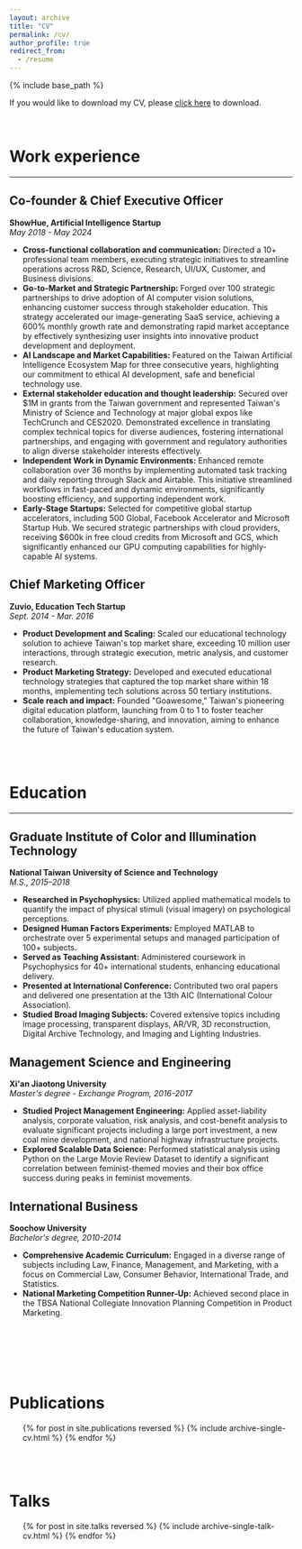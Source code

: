 ```yaml
---
layout: archive
title: "CV"
permalink: /cv/
author_profile: true
redirect_from:
  - /resume
---
```


{% include base_path %}

If you would like to download my CV, please [click here](path_to_your_cv.pdf) to download.


<br>

# Work experience
<!-- =============== -->
<hr>

## Co-founder & Chief Executive Officer
**ShowHue, Artificial Intelligence Startup**  
*May 2018 - May 2024*

- **Cross-functional collaboration and communication:** Directed a 10+ professional team members, executing strategic initiatives to streamline operations across R&D, Science, Research, UI/UX, Customer, and Business divisions.
- **Go-to-Market and Strategic Partnership:** Forged over 100 strategic partnerships to drive adoption of AI computer vision solutions, enhancing customer success through stakeholder education. This strategy accelerated our image-generating SaaS service, achieving a 600% monthly growth rate and demonstrating rapid market acceptance by effectively synthesizing user insights into innovative product development and deployment.
- **AI Landscape and Market Capabilities:** Featured on the Taiwan Artificial Intelligence Ecosystem Map for three consecutive years, highlighting our commitment to ethical AI development, safe and beneficial technology use.
- **External stakeholder education and thought leadership:** Secured over $1M in grants from the Taiwan government and represented Taiwan's Ministry of Science and Technology at major global expos like TechCrunch and CES2020. Demonstrated excellence in translating complex technical topics for diverse audiences, fostering international partnerships, and engaging with government and regulatory authorities to align diverse stakeholder interests effectively.
- **Independent Work in Dynamic Environments:** Enhanced remote collaboration over 36 months by implementing automated task tracking and daily reporting through Slack and Airtable. This initiative streamlined workflows in fast-paced and dynamic environments, significantly boosting efficiency, and supporting independent work.
- **Early-Stage Startups:** Selected for competitive global startup accelerators, including 500 Global, Facebook Accelerator and Microsoft Startup Hub. We secured strategic partnerships with cloud providers, receiving $600k in free cloud credits from Microsoft and GCS, which significantly enhanced our GPU computing capabilities for highly-capable AI systems.

## Chief Marketing Officer
**Zuvio, Education Tech Startup**  
*Sept. 2014 - Mar. 2016*

- **Product Development and Scaling:** Scaled our educational technology solution to achieve Taiwan's top market share, exceeding 10 million user interactions, through strategic execution, metric analysis, and customer research.
- **Product Marketing Strategy:** Developed and executed educational technology strategies that captured the top market share within 18 months, implementing tech solutions across 50 tertiary institutions.
- **Scale reach and impact:** Founded "Goawesome," Taiwan's pioneering digital education platform, launching from 0 to 1 to foster teacher collaboration, knowledge-sharing, and innovation, aiming to enhance the future of Taiwan's education system.

<br><br>

# Education
<!-- =============== -->
<hr>

## Graduate Institute of Color and Illumination Technology
**National Taiwan University of Science and Technology**  
*M.S., 2015–2018*

- **Researched in Psychophysics:** Utilized applied mathematical models to quantify the impact of physical stimuli (visual imagery) on psychological perceptions.
- **Designed Human Factors Experiments:** Employed MATLAB to orchestrate over 5 experimental setups and managed participation of 100+ subjects.
- **Served as Teaching Assistant:** Administered coursework in Psychophysics for 40+ international students, enhancing educational delivery.
- **Presented at International Conference:** Contributed two oral papers and delivered one presentation at the 13th AIC (International Colour Association).
- **Studied Broad Imaging Subjects:** Covered extensive topics including image processing, transparent displays, AR/VR, 3D reconstruction, Digital Archive Technology, and Imaging and Lighting Industries.

## Management Science and Engineering
**Xi'an Jiaotong University**  
*Master's degree - Exchange Program, 2016-2017*

- **Studied Project Management Engineering:** Applied asset-liability analysis, corporate valuation, risk analysis, and cost-benefit analysis to evaluate significant projects including a large port investment, a new coal mine development, and national highway infrastructure projects.
- **Explored Scalable Data Science:** Performed statistical analysis using Python on the Large Movie Review Dataset to identify a significant correlation between feminist-themed movies and their box office success during peaks in feminist movements.

## International Business
**Soochow University**  
*Bachelor's degree, 2010-2014*

- **Comprehensive Academic Curriculum:** Engaged in a diverse range of subjects including Law, Finance, Management, and Marketing, with a focus on Commercial Law, Consumer Behavior, International Trade, and Statistics.
- **National Marketing Competition Runner-Up:** Achieved second place in the TBSA National Collegiate Innovation Planning Competition in Product Marketing.

<br><br>

<!-- Skills
======
* Skill 1
* Skill 2
  * Sub-skill 2.1
  * Sub-skill 2.2
  * Sub-skill 2.3
* Skill 3 -->

<br><br>

Publications
======
  <ul>{% for post in site.publications reversed %}
    {% include archive-single-cv.html %}
  {% endfor %}</ul>

<br><br>

Talks
======
  <ul>{% for post in site.talks reversed %}
    {% include archive-single-talk-cv.html  %}
  {% endfor %}</ul>
  
<!-- Teaching
======
  <ul>{% for post in site.teaching reversed %}
    {% include archive-single-cv.html %}
  {% endfor %}</ul> -->
  
<!-- Service and leadership
======
* Currently signed in to 43 different slack teams -->
